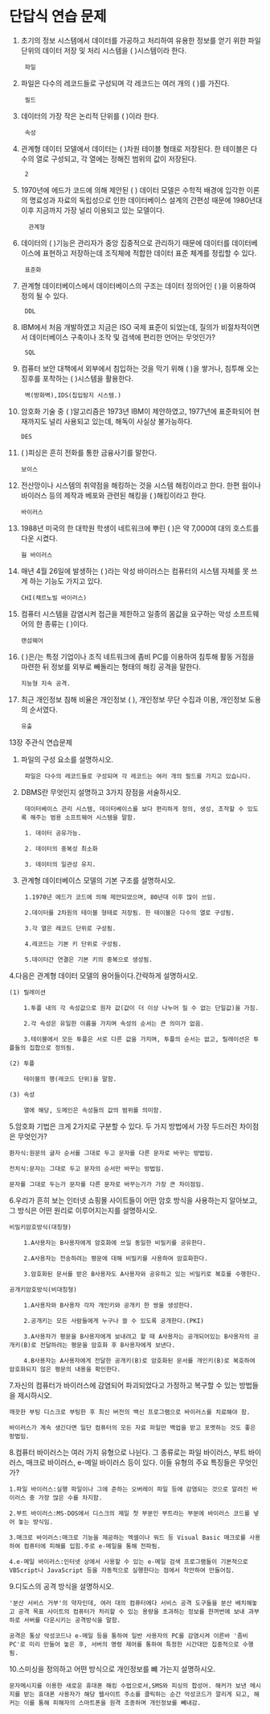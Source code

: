 # 단답식 연습 문제

1. 초기의 정보 시스템에서 데이터를 가공하고 처리하여 유용한 정보를 얻기 위한 파일 단위의 데이터 저장 및 처리 시스템을 ( )시스템이라 한다.

		파일

2. 파일은 다수의 레코드들로 구성되며 각 레코드는 여러 개의 ( )를 가진다.

		필드

3. 데이터의 가장 작은 논리적 단위를 ( )이라 한다.
	
		속성

4. 관계형 데이터 모델에서 데이터는 ( )차원 테이블 형태로 저장된다. 한 테이블은 다수의 열로 구성되고, 각 열에는 정해진 범위의 값이 저장된다.

		2

5. 1970년에 에드가 코드에 의해 제안된 ( ) 데이터 모델은 수학적 배경에 입각한 이론의 명료성과 자료의 독립성으로 인한 데이터베이스 설계의 간편성 때문에 1980년대 이후 지금까지 가장 널리 이용되고 있는 모델이다.

		 관계형

6. 데이터의 ( )기능은 관리자가 중앙 집중적으로 관리하기 때문에 데이터를 데이터베이스에 표현하고 저장하는데 조직체에 적합한 데이터 표준 체계를 정립할 수 있다.

		표준화
		
1. 관계형 데이터베이스에서 데이터베이스의 구조는 데이터 정의어인 ( )을 이용하여 정의 될 수 있다.

		DDL

8. IBM에서 처음 개발하였고 지금은 ISO 국제 표준이 되었는데, 질의가 비절차적이면서 데이터베이스 구축이나 조작 및 검색에 편리한 언어는 무엇인가?

		SQL

9. 컴퓨터 보안 대책에서 외부에서 침입하는 것을 막기 위해 ( )을 쌓거나, 침투해 오는 징후를 포착하는 ( )시스템을 활용한다.

		벽(방화벽),IDS(칩입탐지 시스템.)

10. 암호화 기술 중 ( )알고리즘은 1973년 IBM이 제안하였고, 1977년에 표준화되어 현재까지도 널리 사용되고 있는데, 해독이 사실상 불가능하다.

		DES

11. (  )피싱은 흔히 전화를 통한 금융사기를 말한다.

		보이스

12. 전산망이나 시스템의 취약점을 해킹하는 것을 시스템 해킹이라고 한다. 한편 웜이나 바이러스 등의 제작과 베포와 관련된 해킹을 ( )해킹이라고 한다.

		바이러스

13. 1988년 미국의 한 대학원 학생이 네트워크에 뿌린 ( )은 약 7,000여 대의 호스트를 다운 시켰다.

		웜 바이러스

14. 매년 4월 26일에 발생하는 ( )라는 악성 바이러스는 컴퓨터의 시스템 자체를 못 쓰게 하는 기능도 가지고 있다.

		CHI(채르노빌 바이러스)

15. 컴퓨터 시스템을 감염시켜 접근을 제한하고 일종의 몸값을 요구하는 악성 소프트웨어의 한 종류는 ( )이다.

		랜섬웨어

16. (   )은/는 특정 기업이나 조직 네트워크에 좀비 PC를 이용하여 침투해 활동 거점을 마련한 뒤 정보를 외부로 빼돌리는 형태의 해킹 공격을 말한다.

		지능형 지속 공격.

17. 최근 개인정보 침해 비율은 개인정보 ( ), 개인정보 무단 수집과 이용, 개인정보 도용의 순서였다.

		유출

13장 주관식 연습문제

1. 파일의 구성 요소를 설명하시오.

		파일은 다수의 레코드들로 구성되며 각 레코드는 여러 개의 필드를 가지고 있습니다.

2. DBMS란 무엇인지 설명하고 3가지 장점을 서술하시오.

		데이터베이스 관리 시스템, 데이터베이스를 보다 편리하게 정의, 생성, 조작할 수 있도록 해주는 범용 소프트웨어 시스템을 말함.

		1. 데이터 공유가능.
		
		2. 데이터의 중복성 최소화
		
		3. 데이터의 일관성 유지.

3. 관계형 데이터베이스 모델의 기본 구조를 설명하시오.

		1.1970년 에드가 코드에 의해 제안되었으며, 80년대 이후 많이 쓰임.

		2.데이터를 2차원의 테이블 형태로 저장됨. 한 테이블은 다수의 열로 구성됨.

		3.각 열은 레코드 단위로 구성됨.

		4.레코드는 기본 키 단위로 구성됨.

		5.데이터간 연결은 기본 키의 중복으로 생성됨.

4.다음은 관계형 데이터 모델의 용어들이다.간략하게 설명하시오.

	(1) 릴레이션
	
		1.투플 내의 각 속성값으로 원자 값(값이 더 이상 나누어 질 수 없는 단일값)을 가짐.

		2.각 속성은 유일한 이름을 가지며 속성의 순서는 큰 의미가 없음.

		3.테이블에서 모든 투플은 서로 다른 값을 가지며, 투플의 순서는 없고, 릴레이션은 투플들의 집합으로 정의됨.

	(2) 투플

		테이블의 행(레코드 단위)을 말함.

	(3) 속성

		열에 해당, 도메인은 속성들의 값의 범위를 의미함.

5.암호화 기법은 크게 2가지로 구분할 수 있다. 두 가지 방법에서 가장 두드러진 차이점은 무엇인가?

	환자식:원문의 글자 순서를 그대로 두고 문자를 다른 문자로 바꾸는 방법임.

	전치식:문자는 그대로 두고 문자의 순서만 바꾸는 방법임.

	문자를 그대로 두는가 문자를 다른 문자로 바꾸는가가 가장 큰 차이점임.

6.우리가 흔히 보는 인터넷 쇼핑몰 사이트들이 어떤 암호 방식을 사용하는지 알아보고, 그 방식은 어떤 원리로 이루어지는지를 설명하시오.

	비밀키암호방식(대칭형)

		1.A사용자는 B사용자에게 암호화에 쓰일 동일한 비밀키를 공유한다.

		2.A사용자는 전송하려는 평문에 대해 비밀키를 사용하여 암호화한다.

		3.암호화된 문서를 받은 B사용자도 A사용자와 공유하고 있는 비밀키로 복호를 수행한다.

	공개키암호방식(비대칭형)

		1.A사용자와 B사용자 각자 개인키와 공개키 한 쌍을 생성한다.

		2.공개키는 모든 사람들에게 누구나 쓸 수 있도록 공개한다.(PKI)

		3.A사용자가 평문을 B사용자에게 보내려고 할 때 A사용자는 공개되어있는 B사용자의 공개키(B)로 전달하려는 평문을 암호화 후 B사용자에게 보낸다.
		
		4.B사용자는 A사용자에게 전달한 공개키(B)로 암호화된 문서를 개인키(B)로 복호하여 암호화되지 않은 평문의 내용을 확인한다.

7.자신의 컴퓨터가 바이러스에 감염되어 파괴되었다고 가정하고 복구할 수 있는 방법들을 제시하시오.

	깨끗한 부팅 디스크로 부팅한 후 최신 버전의 백신 프로그램으로 바이러스를 치료해야 함.

	바이러스가 계속 생긴다면 일단 컴퓨터의 모든 자료 파일만 백업을 받고 포멧하는 것도 좋은 방법임.

8.컴퓨터 바이러스는 여러 가지 유형으로 나뉜다. 그 종류로는 파일 바이러스, 부트 바이러스, 매크로 바이러스, e-메일 바이러스 등이 있다. 이들 유형의 주요 특징들은 무엇인가?

	1.파일 바이러스:실행 파일이나 그에 준하는 오버레이 파일 등에 감염되는 것으로 알려진 바이러스 중 가장 많은 수를 차지함.

	2.부트 바이러스:MS-DOS에서 디스크의 제일 첫 부분인 부트라는 부분에 바이러스 코드를 넣어 놓는 방식임.

	3.매크로 바이러스:매크로 기능을 제공하는 엑셀이나 워드 등 Visual Basic 매크로를 사용하여 컴퓨터에 피해를 입힘.주로 e-메일을 통해 전파됨.

	4.e-메일 바이러스:인터넷 상에서 사용할 수 있는 e-메일 검색 프로그램들이 기본적으로 VBScript나 JavaScript 등을 자동적으로 실행한다는 점에서 착안하여 만들어짐.

9.디도스의 공격 방식을 설명하시오.

	'분산 서비스 거부'의 약자인데, 여러 대의 컴퓨터에다 서비스 공격 도구들을 분산 배치해놓고 공격 목표 사이트의 컴퓨터가 처리할 수 있는 용량을 초과하는 정보를 한꺼번에 보내 과부하로 서버를 다운시키는 공격방식을 말함.

	공격은 통상 악성코드나 e-메일 등을 통하여 일반 사용자의 PC를 감염시켜 이른바 '좀비 PC'로 미리 만들어 놓은 후, 서버의 명령 제어를 통하여 특정한 시간대만 집중적으로 수행됨.
	
10.스미싱을 정의하고 어떤 방식으로 개인정보를 뺴 가는지 설명하시오.

	문자메시지를 이용한 새로운 휴대폰 해킹 수법으로서,SMS와 피싱의 합성어. 해커가 보낸 메시지를 받는 휴대폰 사용자가 해당 웹사이트 주소를 클릭하는 순간 악성코드가 깔리게 되고, 해커는 이를 통해 피해자의 스마트폰을 원격 조종하며 개인정보를 빼내감.